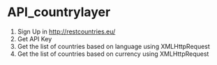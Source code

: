 # API_countrylayer

1. Sign Up in http://restcountries.eu/
2. Get API Key
3. Get the list of countries based on language using XMLHttpRequest
4. Get the list of countries based on currency using XMLHttpRequest
